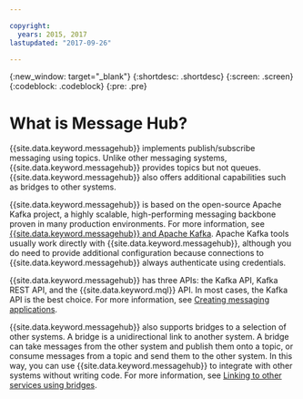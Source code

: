 ```yaml
---

copyright:
  years: 2015, 2017
lastupdated: "2017-09-26"

---
```


{:new_window: target="_blank"}
{:shortdesc: .shortdesc}
{:screen: .screen}
{:codeblock: .codeblock}
{:pre: .pre}

# What is Message Hub?

{{site.data.keyword.messagehub}} implements publish/subscribe
messaging using topics. Unlike other messaging systems, {{site.data.keyword.messagehub}} provides topics but not queues. {{site.data.keyword.messagehub}} also offers
additional capabilities such as bridges to other systems.

{{site.data.keyword.messagehub}} is based on the open-source
Apache Kafka project, a highly scalable, high-performing messaging backbone proven in many
production environments. For more information, see [{{site.data.keyword.messagehub}} and Apache Kafka](/docs/services/MessageHub/messagehub073.html).
Apache Kafka tools usually work directly with {{site.data.keyword.messagehub}}, although you do need to provide additional configuration because connections to {{site.data.keyword.messagehub}} always authenticate using credentials.

{{site.data.keyword.messagehub}} has three APIs: the Kafka API, Kafka REST API, and the {{site.data.keyword.mql}} API. In most cases, the Kafka API is the best choice. For more information, see [Creating messaging applications](/docs/services/MessageHub/messagehub086.html).

{{site.data.keyword.messagehub}} also
supports bridges to a selection of other systems. A bridge is a unidirectional link to another
system. A bridge can take messages from the other system and publish them onto a topic, or consume
messages from a topic and send them to the other system. In this way, you can use {{site.data.keyword.messagehub}} to integrate with other systems without writing code. For more information, see [Linking to other services using bridges](/docs/services/MessageHub/messagehub088.html).

